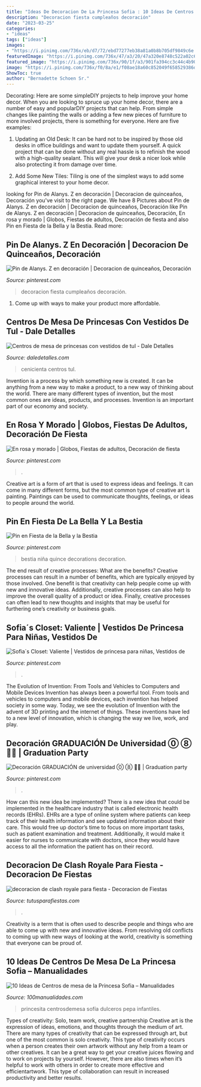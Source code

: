 ```yaml
---
title: "Ideas De Decoracion De La Princesa Sofia : 10 Ideas De Centros De Mesa De La Princesa Sofia – Manualidades"
description: "Decoracion fiesta cumpleaños decoración"
date: "2023-03-25"
categories:
- "ideas"
tags: ["ideas"]
images:
- "https://i.pinimg.com/736x/eb/d7/72/ebd77277eb38a81a0b8b705df9849c6e.jpg"
featuredImage: "https://i.pinimg.com/736x/47/a3/20/47a320e8748c522a02c6969628e49eef.jpg"
featured_image: "https://i.pinimg.com/736x/90/1f/a3/901fa394cc3c44c4b90939f6e23e526f.jpg"
image: "https://i.pinimg.com/736x/f0/8a/e1/f08ae18a60c852049f658529386d936b.jpg"
ShowToc: true
author: "Bernadette Schoen Sr."
---
```



Decorating: Here are some simpleDIY projects to help improve your home decor.
When you are looking to spruce up your home decor, there are a number of easy and popularDIY projects that can help. From simple changes like painting the walls or adding a few new pieces of furniture to more involved projects, there is something for everyone. Here are five examples:
1. Updating an Old Desk: It can be hard not to be inspired by those old desks in office buildings and want to update them yourself. A quick project that can be done without any real hassle is to refinish the wood with a high-quality sealant. This will give your desk a nicer look while also protecting it from damage over time.

2. Add Some New Tiles: Tiling is one of the simplest ways to add some graphical interest to your home decor.

	

		
looking for Pin de Alanys. Z en decoración | Decoracion de quinceaños, Decoración you've visit to the right page. We have 8 Pictures about Pin de Alanys. Z en decoración | Decoracion de quinceaños, Decoración like Pin de Alanys. Z en decoración | Decoracion de quinceaños, Decoración, En rosa y morado | Globos, Fiestas de adultos, Decoración de fiesta and also Pin en Fiesta de la Bella y la Bestia. Read more:
		
    
## Pin De Alanys. Z En Decoración | Decoracion De Quinceaños, Decoración

<img loading=lazy src="https://i.pinimg.com/736x/47/a3/20/47a320e8748c522a02c6969628e49eef.jpg" onerror="this.onerror=null;this.src='https://tse4.mm.bing.net/th?id=OIP.dlBIF-o31FSfSZa0qZ8HTwHaLH&amp;pid=15.1';" alt="Pin de Alanys. Z en decoración | Decoracion de quinceaños, Decoración">

_Source: pinterest.com_

>decoracion fiesta cumpleaños decoración. 

	

1. Come up with ways to make your product more affordable.

    
## Centros De Mesa De Princesas Con Vestidos De Tul - Dale Detalles

<img loading=lazy src="https://i0.wp.com/www.daledetalles.com/wp-content/uploads/2016/04/cenicienta-vestido.jpg" onerror="this.onerror=null;this.src='https://tse4.mm.bing.net/th?id=OIP.XjzS3K44KBfzVtFXIc3eMgHaLE&amp;pid=15.1';" alt="Centros de mesa de princesas con vestidos de tul - Dale Detalles">

_Source: daledetalles.com_

>cenicienta centros tul. 

	

Invention is a process by which something new is created. It can be anything from a new way to make a product, to a new way of thinking about the world. There are many different types of invention, but the most common ones are ideas, products, and processes. Invention is an important part of our economy and society.

    
## En Rosa Y Morado | Globos, Fiestas De Adultos, Decoración De Fiesta

<img loading=lazy src="https://i.pinimg.com/736x/f0/8a/e1/f08ae18a60c852049f658529386d936b.jpg" onerror="this.onerror=null;this.src='https://tse3.mm.bing.net/th?id=OIP.WNTjzyZchSMDpdXMNT_TewEsDH&amp;pid=15.1';" alt="En rosa y morado | Globos, Fiestas de adultos, Decoración de fiesta">

_Source: pinterest.com_

>. 

	

Creative art is a form of art that is used to express ideas and feelings. It can come in many different forms, but the most common type of creative art is painting. Paintings can be used to communicate thoughts, feelings, or ideas to people around the world.

    
## Pin En Fiesta De La Bella Y La Bestia

<img loading=lazy src="https://i.pinimg.com/736x/b3/bb/67/b3bb6757fe40b1eb896f2f38ffce0967.jpg" onerror="this.onerror=null;this.src='https://tse1.mm.bing.net/th?id=OIP.213_DHfuVgdyAVj1ceAyXQHaNM&amp;pid=15.1';" alt="Pin en Fiesta de la Bella y la Bestia">

_Source: pinterest.com_

>bestia niña quince decorations decoration. 

	

The end result of creative processes: What are the benefits?
Creative processes can result in a number of benefits, which are typically enjoyed by those involved. One benefit is that creativity can help people come up with new and innovative ideas. Additionally, creative processes can also help to improve the overall quality of a product or idea. Finally, creative processes can often lead to new thoughts and insights that may be useful for furthering one’s creativity or business goals.

    
## Sofia´s Closet: Valiente | Vestidos De Princesa Para Niñas, Vestidos De

<img loading=lazy src="https://i.pinimg.com/736x/eb/d7/72/ebd77277eb38a81a0b8b705df9849c6e.jpg" onerror="this.onerror=null;this.src='https://tse2.mm.bing.net/th?id=OIP.kPBNfwh2SN-3PQgGXvgx0QHaLG&amp;pid=15.1';" alt="Sofia´s Closet: Valiente | Vestidos de princesa para niñas, Vestidos de">

_Source: pinterest.com_

>. 

	

The Evolution of Invention: From Tools and Vehicles to Computers and Mobile Devices
Invention has always been a powerful tool. From tools and vehicles to computers and mobile devices, each invention has helped society in some way. Today, we see the evolution of Invention with the advent of 3D printing and the internet of things. These inventions have led to a new level of innovation, which is changing the way we live, work, and play.

    
## Decoración GRADUACIÓN De Universidad ⓪ ⑧ 👨‍🎓 | Graduation Party

<img loading=lazy src="https://i.pinimg.com/736x/90/1f/a3/901fa394cc3c44c4b90939f6e23e526f.jpg" onerror="this.onerror=null;this.src='https://tse2.mm.bing.net/th?id=OIP.EH44E8YlG0QWR7cTmXqHFQHaFf&amp;pid=15.1';" alt="Decoración GRADUACIÓN de universidad ⓪ ⑧ 👨‍🎓 | Graduation party">

_Source: pinterest.com_

>. 

	

How can this new idea be implemented?
There is a new idea that could be implemented in the healthcare industry that is called electronic health records (EHRs). EHRs are a type of online system where patients can keep track of their health information and see updated information about their care. This would free up doctor’s time to focus on more important tasks, such as patient examination and treatment. Additionally, it would make it easier for nurses to communicate with doctors, since they would have access to all the information the patient has on their record.

    
## Decoracion De Clash Royale Para Fiesta - Decoracion De Fiestas

<img loading=lazy src="https://tutusparafiestas.com/wp-content/uploads/2018/03/decoracion-de-clash-royale-para-fiesta-768x512.jpg" onerror="this.onerror=null;this.src='https://tse3.mm.bing.net/th?id=OIP.PMYd5cD0XnvOyRkc7vDEJwHaE8&amp;pid=15.1';" alt="decoracion de clash royale para fiesta - Decoracion de Fiestas">

_Source: tutusparafiestas.com_

>. 

	

Creativity is a term that is often used to describe people and things who are able to come up with new and innovative ideas. From resolving old conflicts to coming up with new ways of looking at the world, creativity is something that everyone can be proud of.

    
## 10 Ideas De Centros De Mesa De La Princesa Sofia – Manualidades

<img loading=lazy src="https://www.100manualidades.com/wp-content/uploads/2018/04/centros-de-mesa-de-la-princesa-sofia-8.jpg" onerror="this.onerror=null;this.src='https://tse3.mm.bing.net/th?id=OIP.XrQsI0oWk2fG7n9bWYFZcQHaJ4&amp;pid=15.1';" alt="10 Ideas de Centros de mesa de la Princesa Sofia – Manualidades">

_Source: 100manualidades.com_

>princesita centrosdemesa sofía dulceros pepa infantiles. 

	

Types of creativity: Solo, team work, creative partnership
Creative art is the expression of ideas, emotions, and thoughts through the medium of art. There are many types of creativity that can be expressed through art, but one of the most common is solo creativity. This type of creativity occurs when a person creates their own artwork without any help from a team or other creatives. It can be a great way to get your creative juices flowing and to work on projects by yourself. However, there are also times when it’s helpful to work with others in order to create more effective and efficientartwork. This type of collaboration can result in increased productivity and better results.

